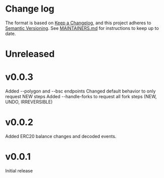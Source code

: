 # Change log

The format is based on
[Keep a Changelog](https://keepachangelog.com/en/1.0.0/), and this
project adheres to
[Semantic Versioning](https://semver.org/spec/v2.0.0.html). See
[MAINTAINERS.md](./MAINTAINERS.md) for instructions to keep up to
date.

# Unreleased

# v0.0.3

Added --polygon and --bsc endpoints
Changed default behavior to only request NEW steps
Added --handle-forks to request all fork steps (NEW, UNDO, IRREVERSIBLE)

# v0.0.2

Added ERC20 balance changes and decoded events.


# v0.0.1

Initial release

